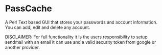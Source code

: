 # PassCache
A Perl Text based GUI that stores your passwords and account information. You can add, edit and delete any account. 

DISCLAIMER: For full functionality it is the users responsibility to setup sendmail with an email it can use and a valid security token from google or another provider.
